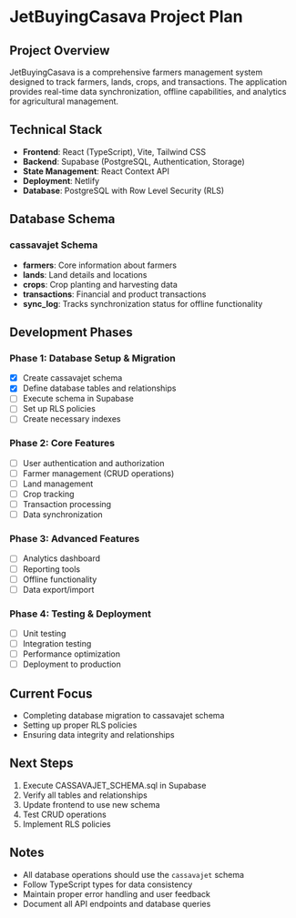 # JetBuyingCasava Project Plan

## Project Overview
JetBuyingCasava is a comprehensive farmers management system designed to track farmers, lands, crops, and transactions. The application provides real-time data synchronization, offline capabilities, and analytics for agricultural management.

## Technical Stack
- **Frontend**: React (TypeScript), Vite, Tailwind CSS
- **Backend**: Supabase (PostgreSQL, Authentication, Storage)
- **State Management**: React Context API
- **Deployment**: Netlify
- **Database**: PostgreSQL with Row Level Security (RLS)

## Database Schema
### cassavajet Schema
- **farmers**: Core information about farmers
- **lands**: Land details and locations
- **crops**: Crop planting and harvesting data
- **transactions**: Financial and product transactions
- **sync_log**: Tracks synchronization status for offline functionality

## Development Phases

### Phase 1: Database Setup & Migration
- [x] Create cassavajet schema
- [x] Define database tables and relationships
- [ ] Execute schema in Supabase
- [ ] Set up RLS policies
- [ ] Create necessary indexes

### Phase 2: Core Features
- [ ] User authentication and authorization
- [ ] Farmer management (CRUD operations)
- [ ] Land management
- [ ] Crop tracking
- [ ] Transaction processing
- [ ] Data synchronization

### Phase 3: Advanced Features
- [ ] Analytics dashboard
- [ ] Reporting tools
- [ ] Offline functionality
- [ ] Data export/import

### Phase 4: Testing & Deployment
- [ ] Unit testing
- [ ] Integration testing
- [ ] Performance optimization
- [ ] Deployment to production

## Current Focus
- Completing database migration to cassavajet schema
- Setting up proper RLS policies
- Ensuring data integrity and relationships

## Next Steps
1. Execute CASSAVAJET_SCHEMA.sql in Supabase
2. Verify all tables and relationships
3. Update frontend to use new schema
4. Test CRUD operations
5. Implement RLS policies

## Notes
- All database operations should use the `cassavajet` schema
- Follow TypeScript types for data consistency
- Maintain proper error handling and user feedback
- Document all API endpoints and database queries
